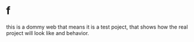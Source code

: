 # f
this is a dommy web
that means it is a test poject, that shows how the real project will look like and behavior. 
